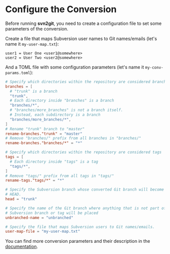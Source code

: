 # Configure the Conversion

Before running **svn2git**, you need to create a configuration file to set some
parameters of the conversion.

Create a file that maps Subversion user names to Git names/emails (let's name
it `my-user-map.txt`):

```text
user1 = User One <user1@somewhere>
user2 = User Two <user2@somewhere>
```

And a TOML file with some configuration parameters (let's name it
`my-conv-params.toml`):

```toml
# Specify which directories within the repository are considered branches
branches = [
  # "trunk" is a branch
  "trunk",
  # Each directory inside "branches" is a branch
  "branches/*",
  # "branches/more_branches" is not a branch itself.
  # Instead, each subdirectory is a branch
  "branches/more_branches/*",
]
# Rename "trunk" branch to "master"
rename-branches."trunk" = "master"
# Remove "branches/" prefix from all branches in "branches/"
rename-branches."branches/*" = "*"

# Specify which directories within the repository are considered tags
tags = [
  # Each directory inside "tags" is a tag
  "tags/*",
]
# Remove "tags/" prefix from all tags in "tags/"
rename-tags."tags/*" = "*"

# Specify the Subversion branch whose converted Git branch will become the Git
# HEAD.
head = "trunk"

# Specify the name of the Git branch where anything that is not part of a
# Subversion branch or tag will be placed
unbranched-name = "unbranched"

# Specify the file that maps Subversion users to Git names/emails.
user-map-file = "my-user-map.txt"
```

You can find more conversion parameters and their description in the
[documentation](../documentation/conv-params.md).
